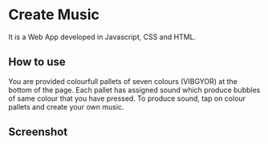 # Create Music
It is a Web App developed in Javascript, CSS and HTML.

 ## How to use
You are provided colourfull pallets of seven colours (VIBGYOR) at the bottom of the page. 
Each pallet has assigned sound which produce bubbles of same colour that you have pressed.
To produce sound, tap on colour pallets and create your own music.
 
 ## Screenshot
 
